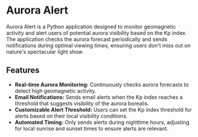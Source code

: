 # Aurora Alert

Aurora Alert is a Python application designed to monitor geomagnetic activity and alert users of potential aurora visibility based on the Kp index. The application checks the aurora forecast periodically and sends notifications during optimal viewing times, ensuring users don't miss out on nature's spectacular light show.

## Features

- **Real-time Aurora Monitoring:** Continuously checks aurora forecasts to detect high geomagnetic activity.
- **Email Notifications:** Sends email alerts when the Kp index reaches a threshold that suggests visibility of the aurora borealis.
- **Customizable Alert Threshold:** Users can set the Kp index threshold for alerts based on their local visibility conditions.
- **Automated Timing:** Only sends alerts during nighttime hours, adjusting for local sunrise and sunset times to ensure alerts are relevant.
